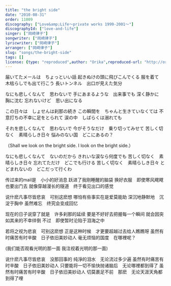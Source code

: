 ```yaml
---
title: "the bright side"
date: "2010-08-31"
order: 11009
discography: ["Love&amp;Life〜private works 1999-2001〜"]
discographyId: ["love-and-life"]
singer: ["岡崎律子"]
songwriter: ["岡崎律子"]
lyricwriter: ["岡崎律子"]
arranger: ["岡崎律子"]
slug: "songs/the-bright-side"
tags: []
license: {type: "reproduced",author: "Orika",reproduced-url: "http://orikamushi.myweb.hinet.net/",reproduced-website: "織歌蟲網站"}
---
```


届いてたメールは　ちょっといい話 
起きぬけの頭に飛びこんでくる 
服を着て　木枯らしでも出て行こう 
長いトンネル　出口が見えた気分 

なにも悲しくなんて　思わないで 
手にあまるような　出来事でも 
深く静かに　胸に沈む 
忘れないけど　思い出になる 

この日々は　しょせんは刹那の続き 
この瞬間を　ちゃんと生きていなくては 
不意打ちの不幸に足をとられて 
涙の中　しばらくは溺れても 

それを悲しくなんて　思わないで 
今がそうなだけ　乗り切ってみせて 
苦しく切なく　素晴らしき日々 
悩みのない国　どこにあるの？ 

（Shall we look on the bright side. 
I look on the bright side.） 

なにも悲しくなんて　ないのだから 
きれいな涙なら何度でも 
苦しく切なく　素晴らしき日々 
忘れてただけ　どこでも行ける 
苦しく切なく　素晴らしき日々 
とどまれないの　どこだって行くわ

传过来的mail是　小小的好消息 
跃进了我刚睡醒的脑袋 
换好衣服　即使寒风飕飕也要出门去 
就像穿越漫长的隧道　终于看见出口的感觉 

说什麽凡事尽皆悲哀　可别这麽想 
哪怕有些事实在是爱莫能助 
深沉地静默地　沉淀于胸中 
虽然难忘　终究会变成回忆 

现在的日子说穿了就是　许多刹那的延续 
要是不好好去把握每一个瞬间 
就会因突如其来的不幸绊倒 
不过　即使暂时沦陷于泪海之中 

若将之视为悲哀　可别这麽想 
正是这种时候　才更要超越过去给人瞧瞧呀 
虽然有时痛苦有时辛酸　日子依旧美妙动人 
毫无烦恼的国度　在哪裡呢？ 

(我们能否观看光明的那一面 
我注视着光明的那一面) 

说什麽凡事尽皆悲哀　没那回事的 
纯淨的泪水　无论流过多少遍 
虽然有时痛苦有时辛酸　日子依旧美妙动人 
只要能将一切不愉快抛诸脑后　无论哪裡都到得了 
虽然有时痛苦有时辛酸　日子依旧美妙动人 
切莫裹足不前　那麽　无论天涯天角都到得了哩
